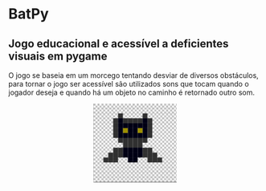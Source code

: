# BatPy
## Jogo educacional e acessível a deficientes visuais em pygame
 O jogo se baseia em um morcego tentando desviar de diversos obstáculos, para tornar o jogo ser acessível são utilizados sons que tocam quando o jogador deseja e quando há um objeto no caminho é retornado outro som.
<p align="center" width="100%">
    <img width="33%" src="imagem_2021-02-23_161006.png"> 
</p>
